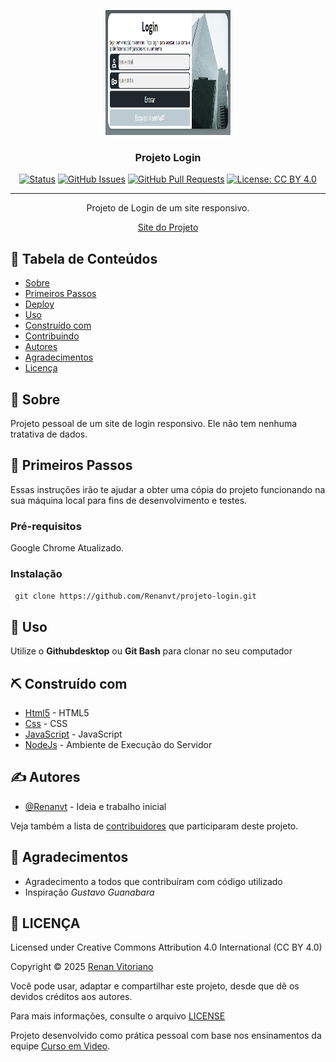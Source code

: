 <p align="center">
  <a href="" rel="noopener">
 <img width=200px height=200px src="./src/img/site.png" alt="Project logo"></a>
</p>

<h3 align="center">Projeto Login </h3>

<div align="center">

[![Status](https://img.shields.io/badge/status-active-success.svg)]()
[![GitHub Issues](https://img.shields.io/github/issues/kylelobo/The-Documentation-Compendium.svg)](https://github.com/kylelobo/The-Documentation-Compendium/issues)
[![GitHub Pull Requests](https://img.shields.io/github/issues-pr/kylelobo/The-Documentation-Compendium.svg)](https://github.com/kylelobo/The-Documentation-Compendium/pulls)
[![License: CC BY 4.0](https://img.shields.io/badge/License-CC%20BY%204.0-lightgrey.svg)](/LICENSE)

</div>

---

<p align="center"> Projeto de Login de um site responsivo.
    <br> 
</p>
<p align="center">
  <a href="https://renanvt.github.io/projeto-narutoshippuden/">Site do Projeto</a>
</p>

## 📝 Tabela de Conteúdos

- [Sobre](#about)
- [Primeiros Passos](#getting_started)
- [Deploy](#deployment)
- [Uso](#usage)
- [Construído com](#built_using)
- [Contribuindo](../CONTRIBUTING.md)
- [Autores](#authors)
- [Agradecimentos](#acknowledgement)
- [Licença](#license)

## 🧐 Sobre <a name = "about"></a>

Projeto pessoal de um site de login responsivo. Ele não tem nenhuma tratativa de dados.

## 🏁 Primeiros Passos <a name = "getting_started"></a>

Essas instruções irão te ajudar a obter uma cópia do projeto funcionando na sua máquina local para fins de desenvolvimento e testes. 

### Pré-requisitos

Google Chrome Atualizado.

### Instalação

``
git clone https://github.com/Renanvt/projeto-login.git``


## 🎈 Uso <a name="usage"></a>

Utilize o **Githubdesktop** ou **Git Bash** para clonar no seu computador


## ⛏️ Construído com <a name = "built_using"></a>

- [Html5](https://developer.mozilla.org/en-US/docs/Glossary/HTML5) - HTML5
- [Css](https://developer.mozilla.org/en-US/docs/Web/CSS/) - CSS
- [JavaScript](https://developer.mozilla.org/en-US/docs/Web/JavaScript) - JavaScript
- [NodeJs](https://nodejs.org/docs/latest/api/) - Ambiente de Execução do Servidor

## ✍️ Autores <a name = "authors"></a>

- [@Renanvt](https://github.com/) - Ideia e trabalho inicial

Veja também a lista de [contribuidores](https://github.com/kylelobo/The-Documentation-Compendium/contributors) que participaram deste projeto.

## 🎉 Agradecimentos <a name = "acknowledgement"></a>

- Agradecimento a todos que contribuíram com código utilizado
- Inspiração *Gustavo Guanabara*

## 📝 LICENÇA <a name = "license"></a>

Licensed under Creative Commons Attribution 4.0 International (CC BY 4.0)

Copyright © 2025 [Renan Vitoriano](https://github.com/Renanvt)

Você pode usar, adaptar e compartilhar este projeto, desde que dê os devidos créditos aos autores.

Para mais informações, consulte o arquivo [LICENSE](LICENSE)

Projeto desenvolvido como prática pessoal com base nos ensinamentos da equipe [Curso em Video](https://www.cursoemvideo.com/).
